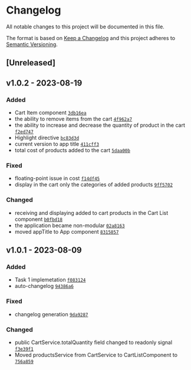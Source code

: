 # Changelog

All notable changes to this project will be documented in this file.

The format is based on [Keep a Changelog](https://keepachangelog.com/en/1.0.0/)
and this project adheres to [Semantic Versioning](https://semver.org/spec/v2.0.0.html).

## [Unreleased]




## v1.0.2 - 2023-08-19

### Added

- Сart Item component [`3db16ea`](https://github.com/try-once-more/shop/commit/3db16ea7f165f834a24a4e3b200bcc1944ca481a)
- the ability to remove items from the cart [`4f962a7`](https://github.com/try-once-more/shop/commit/4f962a774c4dc3170d6f7bef45507ff27b3d7ed8)
- the ability to increase and decrease the quantity of product in the cart [`f2ed747`](https://github.com/try-once-more/shop/commit/f2ed747377a9117f15588b163b5c895878aa3990)
- Highlight directive [`bc83d3d`](https://github.com/try-once-more/shop/commit/bc83d3ded51d0b7f8af220df71b72f1220f331a2)
- current version to app title [`411cff3`](https://github.com/try-once-more/shop/commit/411cff366b674548e0ce4c6c3e31db81780e16ae)
- total cost of products added to the cart [`5daa00b`](https://github.com/try-once-more/shop/commit/5daa00bf6299e05ee4cf27e163b4b2a9cc3c911c)

### Fixed

- floating-point issue in cost [`f14df45`](https://github.com/try-once-more/shop/commit/f14df454f48eba36074d7575a084063ebdfd33cd)
- display in the cart only the categories of added products [`9ff5702`](https://github.com/try-once-more/shop/commit/9ff5702ebb1a1d7067facb31fb7c15b0bc9b0c96)

### Changed

- receiving and displaying added to cart products in the Cart List component [`b0fbd18`](https://github.com/try-once-more/shop/commit/b0fbd18a0dce9c8f8f4595ea2fde92d75abd24a0)
- the application became non-modular [`02a8163`](https://github.com/try-once-more/shop/commit/02a816352c2139beffdba9f8299dbeab968a6e0a)
- moved appTitle to App component [`8315857`](https://github.com/try-once-more/shop/commit/831585700e033e05928023030dcbb86b31b55ee3)

## v1.0.1 - 2023-08-09

### Added

- Task 1 implemetation [`f083124`](https://github.com/try-once-more/shop/commit/f08312484c7e8e8506458c12215dc8e836d21ffb)
- auto-changelog [`94386a6`](https://github.com/try-once-more/shop/commit/94386a6693e1f3fdc72bb93fa08eda5ef3f75e63)

### Fixed

- changelog generation [`9da9287`](https://github.com/try-once-more/shop/commit/9da928701cb325ab55101c7da943acddc04b48ef)

### Changed

- public CartService.totalQuantity field changed to readonly signal [`f3e39f1`](https://github.com/try-once-more/shop/commit/f3e39f1595ca48c179c5c37b68f2c3e5c4969a59)
- Moved productsService from CartService to CartListComponent to [`756a859`](https://github.com/try-once-more/shop/commit/756a859b69ad58628655033d639e10a6b38de091)

